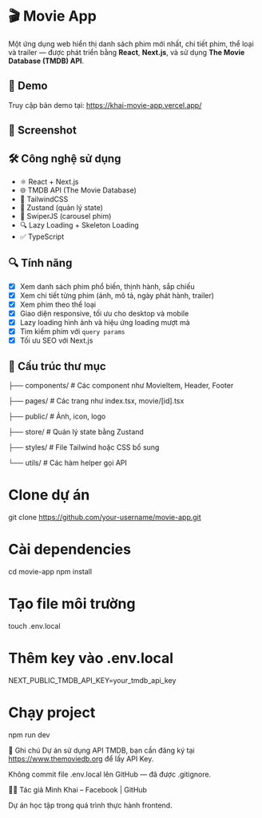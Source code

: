 # 🎬 Movie App

Một ứng dụng web hiển thị danh sách phim mới nhất, chi tiết phim, thể loại và trailer — được phát triển bằng **React**, **Next.js**, và sử dụng **The Movie Database (TMDB) API**.

## 🚀 Demo

Truy cập bản demo tại: https://khai-movie-app.vercel.app/

## 📸 Screenshot


## 🛠️ Công nghệ sử dụng

- ⚛️ React + Next.js
- 🌐 TMDB API (The Movie Database)
- 💨 TailwindCSS
- 🧠 Zustand (quản lý state)
- 🎥 SwiperJS (carousel phim)
- 🔍 Lazy Loading + Skeleton Loading
- ✅ TypeScript

## 🔍 Tính năng

- [x] Xem danh sách phim phổ biến, thịnh hành, sắp chiếu
- [x] Xem chi tiết từng phim (ảnh, mô tả, ngày phát hành, trailer)
- [x] Xem phim theo thể loại
- [x] Giao diện responsive, tối ưu cho desktop và mobile
- [x] Lazy loading hình ảnh và hiệu ứng loading mượt mà
- [x] Tìm kiếm phim với `query params`
- [x] Tối ưu SEO với Next.js

## 🧾 Cấu trúc thư mục
├── components/ # Các component như MovieItem, Header, Footer

├── pages/ # Các trang như index.tsx, movie/[id].tsx

├── public/ # Ảnh, icon, logo

├── store/ # Quản lý state bằng Zustand

├── styles/ # File Tailwind hoặc CSS bổ sung

└── utils/ # Các hàm helper gọi API

# Clone dự án
git clone https://github.com/your-username/movie-app.git

# Cài dependencies
cd movie-app
npm install

# Tạo file môi trường
touch .env.local
# Thêm key vào .env.local
NEXT_PUBLIC_TMDB_API_KEY=your_tmdb_api_key
# Chạy project
npm run dev

📌 Ghi chú
Dự án sử dụng API TMDB, bạn cần đăng ký tại https://www.themoviedb.org để lấy API Key.

Không commit file .env.local lên GitHub — đã được .gitignore.

🧑‍💻 Tác giả
Minh Khai – Facebook | GitHub

Dự án học tập trong quá trình thực hành frontend.
